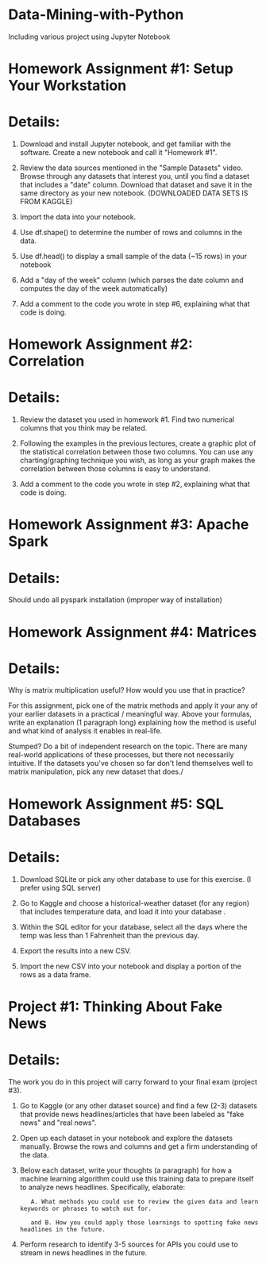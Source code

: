 # Data-Mining-with-Python
Including various project using Jupyter Notebook
# Homework Assignment #1: Setup Your Workstation
# Details:
 
1. Download and install Jupyter notebook, and get familiar with the software. Create a new notebook and call it "Homework #1".

2. Review the data sources mentioned in the "Sample Datasets" video. Browse through any datasets that interest you, until you find a dataset that includes a "date" column. Download that dataset and save it in the same directory as your new notebook. (DOWNLOADED DATA SETS IS FROM KAGGLE)

3. Import the data into your notebook.

4. Use df.shape() to determine the number of rows and columns in the data.

5. Use df.head() to display a small sample of the data (~15 rows) in your notebook

6. Add a "day of the week" column  (which parses the date column and computes the day of the week automatically)

7. Add a comment to the code you wrote in step #6, explaining what that code is doing.

# Homework Assignment #2: Correlation

# Details:
 
1. Review the dataset you used in homework #1. Find two numerical columns that you think may be related.

2. Following the examples in the previous lectures, create a graphic plot of the statistical correlation between those two columns. You can use any charting/graphing technique you wish, as long as your graph makes the correlation between those columns is easy to understand.

3. Add a comment to the code you wrote in step #2, explaining what that code is doing.

# Homework Assignment #3: Apache Spark

# Details:

Should undo all pyspark installation (improper way of installation)

# Homework Assignment #4: Matrices
# Details:

Why is matrix multiplication useful? How would you use that in practice?

For this assignment, pick one of the matrix methods and apply it your any of your earlier datasets in a practical / meaningful way. Above your formulas, write an explanation (1 paragraph long) explaining how the method is useful and what kind of analysis it enables in real-life.

Stumped? Do a bit of independent research on the topic. There are many real-world applications of these processes, but there not necessarily intuitive. If the datasets you've chosen so far don't lend themselves well to matrix manipulation, pick any new dataset that does./

# Homework Assignment #5: SQL Databases

# Details:
 
1. Download SQLite or pick any other database to use for this exercise. (I prefer using SQL server)

2. Go to Kaggle and choose a historical-weather dataset (for any region) that includes temperature data, and load it into your database .

3. Within the SQL editor for your database, select all the days where the temp was less than 1 Fahrenheit than the previous day.

4. Export the results into a new CSV.

5. Import the new CSV into your notebook and display a portion of the rows as a data frame.

# Project #1: Thinking About Fake News

# Details:
 
The work you do in this project will carry forward to your final exam (project #3).

1. Go to Kaggle (or any other dataset source) and find a few (2-3) datasets that provide news headlines/articles that have been labeled as "fake news" and "real news".

2. Open up each dataset in your notebook and explore the datasets manually. Browse the rows and columns and get a firm understanding of the data.

3. Below each dataset, write your thoughts (a paragraph) for how a machine learning algorithm could use this training data to prepare itself to analyze news headlines. Specifically, elaborate:

          A. What methods you could use to review the given data and learn keywords or phrases to watch out for.

          and B. How you could apply those learnings to spotting fake news headlines in the future.


4. Perform research to identify 3-5 sources for APIs you could use to stream in news headlines in the future. 
